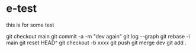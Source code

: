 # e-test
this is for some test


git checkout main
git commit -a -m "dev again"
git log --graph 
git rebase -i main 
git reset HEAD^
git checkout -b xxxx
git push
git merge dev
git add .
